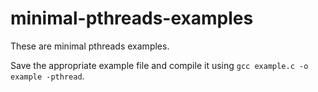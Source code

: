 # minimal-pthreads-examples
These are minimal pthreads examples.

Save the appropriate example file and compile it using `gcc example.c -o
example -pthread`.
